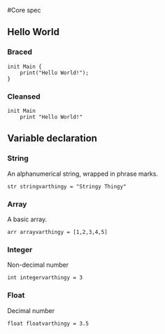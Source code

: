 #Core spec
## Hello World
### Braced
	init Main {
		print("Hello World!");
	}
### Cleansed
	init Main
		print "Hello World!"
## Variable declaration
### String
An alphanumerical string, wrapped in phrase marks.

	str stringvarthingy = "Stringy Thingy" 
### Array
A basic array.

	arr arrayvarthingy = [1,2,3,4,5]
### Integer
Non-decimal number

	int integervarthingy = 3
### Float
Decimal number

	float floatvarthingy = 3.5
